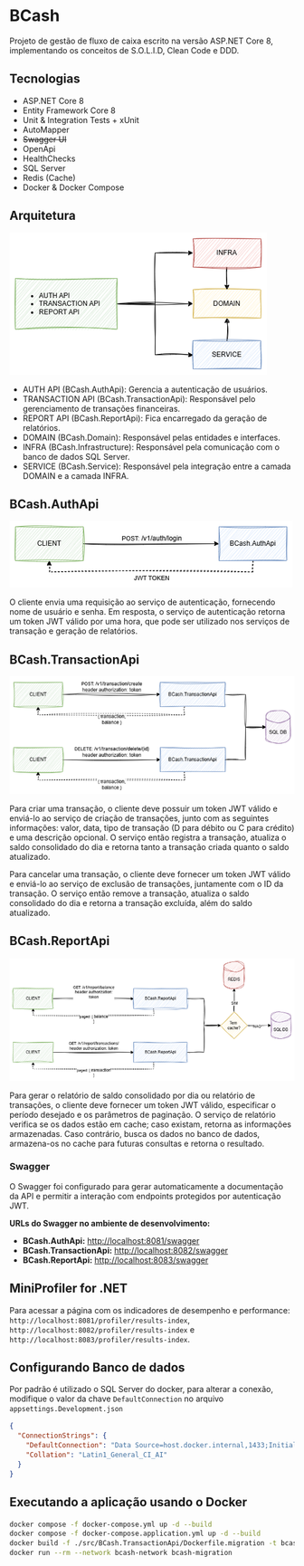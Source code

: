 # BCash

Projeto de gestão de fluxo de caixa escrito na versão ASP.NET Core 8, implementando os conceitos de S.O.L.I.D, Clean Code e DDD.

## **Tecnologias**

- ASP.NET Core 8
- Entity Framework Core 8
- Unit & Integration Tests + xUnit
- AutoMapper
- ~~Swagger UI~~
- OpenApi
- HealthChecks
- SQL Server
- Redis (Cache)
- Docker & Docker Compose

## **Arquitetura**

![Arquitetura](docs/bcash.arquitetura.png "Arquitetura")

- AUTH API (BCash.AuthApi): Gerencia a autenticação de usuários.
- TRANSACTION API (BCash.TransactionApi): Responsável pelo gerenciamento de transações financeiras.
- REPORT API (BCash.ReportApi): Fica encarregado da geração de relatórios.
- DOMAIN (BCash.Domain): Responsável pelas entidades e interfaces.
- INFRA (BCash.Infrastructure): Responsável pela comunicação com o banco de dados SQL Server.
- SERVICE (BCash.Service): Responsável pela integração entre a camada DOMAIN e a camada INFRA.


## **BCash.AuthApi**

![bcash-auth](docs/bcash-auth.png "Auth")

O cliente envia uma requisição ao serviço de autenticação, fornecendo nome de usuário e senha. Em resposta, o serviço de autenticação retorna um token JWT válido por uma hora, que pode ser utilizado nos serviços de transação e geração de relatórios.

## **BCash.TransactionApi**

![bcash-auth](docs/bcash-transaction.png "Auth")

Para criar uma transação, o cliente deve possuir um token JWT válido e enviá-lo ao serviço de criação de transações, junto com as seguintes informações: valor, data, tipo de transação (D para débito ou C para crédito) e uma descrição opcional. O serviço então registra a transação, atualiza o saldo consolidado do dia e retorna tanto a transação criada quanto o saldo atualizado.

Para cancelar uma transação, o cliente deve fornecer um token JWT válido e enviá-lo ao serviço de exclusão de transações, juntamente com o ID da transação. O serviço então remove a transação, atualiza o saldo consolidado do dia e retorna a transação excluída, além do saldo atualizado.

## **BCash.ReportApi**

![bcash-report](docs/bcash-report.png "Report")

Para gerar o relatório de saldo consolidado por dia ou relatório de transações, o cliente deve fornecer um token JWT válido, especificar o período desejado e os parâmetros de paginação. O serviço de relatório verifica se os dados estão em cache; caso existam, retorna as informações armazenadas. Caso contrário, busca os dados no banco de dados, armazena-os no cache para futuras consultas e retorna o resultado.

### Swagger  

O Swagger foi configurado para gerar automaticamente a documentação da API e permitir a interação com endpoints protegidos por autenticação JWT.  

**URLs do Swagger no ambiente de desenvolvimento:**  
- **BCash.AuthApi:** [http://localhost:8081/swagger](http://localhost:8081/swagger)  
- **BCash.TransactionApi:** [http://localhost:8082/swagger](http://localhost:8082/swagger)  
- **BCash.ReportApi:** [http://localhost:8083/swagger](http://localhost:8083/swagger)  

## MiniProfiler for .NET

Para acessar a página com os indicadores de desempenho e performance:
`http://localhost:8081/profiler/results-index`, `http://localhost:8082/profiler/results-index` e `http://localhost:8083/profiler/results-index`.


## Configurando Banco de dados

Por padrão é utilizado o SQL Server do docker, para alterar a conexão, modifique o valor da chave `DefaultConnection` no arquivo `appsettings.Development.json`

```json
{
  "ConnectionStrings": {
    "DefaultConnection": "Data Source=host.docker.internal,1433;Initial Catalog=bcash;User ID=sa;Password=TrustServerCertificate=True;",
    "Collation": "Latin1_General_CI_AI"
  }
}
```


## Executando a aplicação usando o Docker

```bash
docker compose -f docker-compose.yml up -d --build
docker compose -f docker-compose.application.yml up -d --build
docker build -f ./src/BCash.TransactionApi/Dockerfile.migration -t bcash-migration
docker run --rm --network bcash-network bcash-migration
```